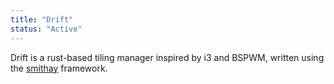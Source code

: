 ```yaml
---
title: "Drift"
status: "Active"
---
```

Drift is a rust-based tiling manager inspired by i3 and BSPWM, written using the [smithay](https://github.com/Smithay/smithay) framework.

